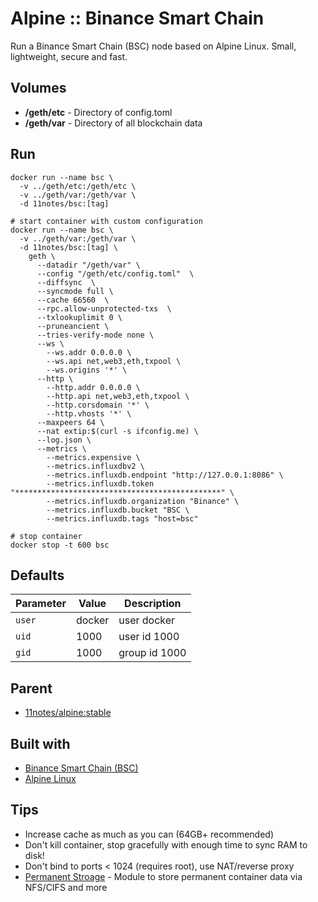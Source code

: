 # Alpine :: Binance Smart Chain

Run a Binance Smart Chain (BSC) node based on Alpine Linux. Small, lightweight, secure and fast.

## Volumes
* **/geth/etc** - Directory of config.toml
* **/geth/var** - Directory of all blockchain data

## Run
```shell
docker run --name bsc \
  -v ../geth/etc:/geth/etc \
  -v ../geth/var:/geth/var \
  -d 11notes/bsc:[tag]
```

```shell
# start container with custom configuration
docker run --name bsc \
  -v ../geth/var:/geth/var \
  -d 11notes/bsc:[tag] \
    geth \
      --datadir "/geth/var" \
      --config "/geth/etc/config.toml"  \
      --diffsync  \
      --syncmode full \
      --cache 66560  \
      --rpc.allow-unprotected-txs  \
      --txlookuplimit 0 \
      --pruneancient \
      --tries-verify-mode none \
      --ws \
        --ws.addr 0.0.0.0 \
        --ws.api net,web3,eth,txpool \
        --ws.origins '*' \
      --http \
        --http.addr 0.0.0.0 \
        --http.api net,web3,eth,txpool \
        --http.corsdomain '*' \
        --http.vhosts '*' \
      --maxpeers 64 \
      --nat extip:$(curl -s ifconfig.me) \
      --log.json \
      --metrics \
        --metrics.expensive \
        --metrics.influxdbv2 \
        --metrics.influxdb.endpoint "http://127.0.0.1:8086" \
        --metrics.influxdb.token "**********************************************" \
        --metrics.influxdb.organization "Binance" \
        --metrics.influxdb.bucket "BSC \
        --metrics.influxdb.tags "host=bsc"

# stop container
docker stop -t 600 bsc
```

## Defaults
| Parameter | Value | Description |
| --- | --- | --- |
| `user` | docker | user docker |
| `uid` | 1000 | user id 1000 |
| `gid` | 1000 | group id 1000 |

## Parent
* [11notes/alpine:stable](https://github.com/11notes/docker-alpine)

## Built with
* [Binance Smart Chain (BSC)](https://github.com/bnb-chain/bsc)
* [Alpine Linux](https://alpinelinux.org/)

## Tips
* Increase cache as much as you can (64GB+ recommended)
* Don't kill container, stop gracefully with enough time to sync RAM to disk!
* Don't bind to ports < 1024 (requires root), use NAT/reverse proxy
* [Permanent Stroage](https://github.com/11notes/alpine-docker-netshare) - Module to store permanent container data via NFS/CIFS and more